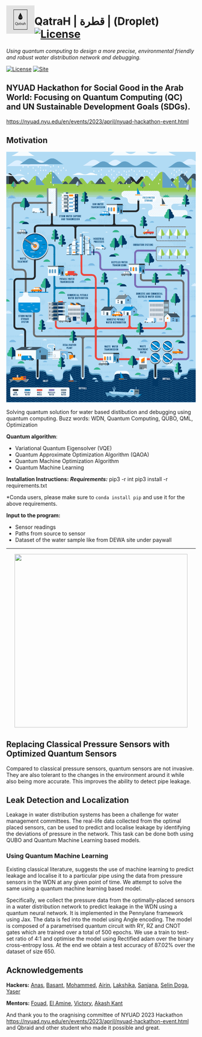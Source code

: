 <a href="url"><img src="https://github.com/qcswat/qatrah/blob/main/img/Qatrah-logos.jpeg" align="left" height="75" width="75" ></a>

# QatraH | قطرة | (Droplet) [![License]()](https://www.gnu.org/licenses/)

_Using quantum computing to design a more precise, environmental friendly and robust water distribution network and debugging._

[![License](https://img.shields.io/github/license/Qiskit/qiskit-terra.svg?style=popout-square)](https://www.gnu.org/licenses/) [![Site](https://img.shields.io/github/license/Qiskit/qiskit-terra.svg?style=popout-square)](https://qcswat.github.io/qatrah/)

## NYUAD Hackathon for Social Good in the Arab World: Focusing on Quantum Computing (QC) and UN Sustainable Development Goals (SDGs).

https://nyuad.nyu.edu/en/events/2023/april/nyuad-hackathon-event.html

## Motivation

![alt text](https://github.com/qcswat/qatrah/blob/main/img/water.gif)

Solving quantum solution for water based distibution and debugging using quantum computing.
Buzz words: WDN, Quantum Computing, QUBO, QML, Optimization

**Quantum algorithm**:

- Variational Quantum Eigensolver (VQE)
- Quantum Approximate Optimization Algorithm (QAOA)
- Quantum Machine Optimization Algorithm
- Quantum Machine Learning

**Installation Instructions:**
**_Requirements:_**
pip3 -r int
pip3 install -r requirements.txt

\*Conda users, please make sure to `conda install pip` and use it for the above requirements.

**Input to the program:**

- Sensor readings
- Paths from source to sensor
- Dataset of the water sample like from DEWA site under paywall

---

<p align="center">
  <img width="460" height="460" src="https://github.com/qcswat/qatrah/blob/main/WDN_20animation.gif">
</p>

## Replacing Classical Pressure Sensors with Optimized Quantum Sensors

Compared to classical pressure sensors, quantum sensors are not invasive. They are also tolerant to the changes in the environment around it while also being more accurate. This improves the ability to detect pipe leakage.

## Leak Detection and Localization

Leakage in water distribution systems has been a challenge for water management committees. The real-life data collected from the optimal placed sensors, can be used to predict and localise leakage by identifying the deviations of pressure in the network. This task can be done both using QUBO and Quantum Machine Learning based models.

### Using Quantum Machine Learning

Existing classical literature, suggests the use of machine learning to predict leakage and localise it to a particular pipe using the data from pressure sensors in the WDN at any given point of time. We attempt to solve the same using a quantum machine learning based model.

Specifically, we collect the pressure data from the optimally-placed sensors in a water distribution network to predict leakage in the WDN using a quantum neural network. It is implemented in the Pennylane framework using Jax. The data is fed into the model using Angle encoding. The model is composed of a parametrised quantum circuit with RY, RZ and CNOT gates which are trained over a total of 500 epochs. We use a train to test-set ratio of 4:1 and optimise the model using Rectified adam over the binary cross-entropy loss. At the end we obtain a test accuracy of 87.02% over the dataset of size 650.

## Acknowledgements

**Hackers:**
[Anas](https://github.com/AnasMM19), [Basant](https://github.com/Basant-Elhussein), [Mohammed](https://github.com/Mouhamedaminegarrach), [Airin](https://github.com/Rainiko66), [Lakshika](https://github.com/rathilakshika), [Sanjana](https://github.com/Sanjana-Nambiar), [Selin Doga](https://github.com/selindoga), [Yaser](https://github.com/YaserAlOsh)

**Mentors:**
[Fouad](https://github.com/fo-ui), [El Amine](https://github.com/qdevpsi3), [Victory](https://github.com/vtomole), [Akash Kant](https://github.com/akashkthkr)

And thank you to the oragnising committee of NYUAD 2023 Hackathon https://nyuad.nyu.edu/en/events/2023/april/nyuad-hackathon-event.html and Qbraid and other student who made it possible and great.

